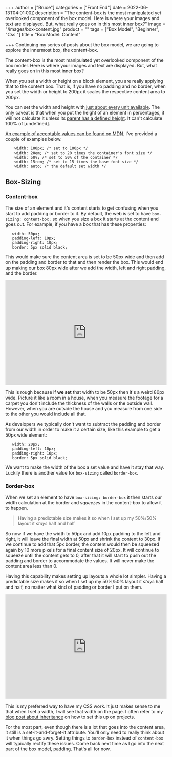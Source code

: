+++
author = ["Bruce"]
categories = ["Front End"]
date = 2022-06-13T04:01:00Z
description = "The content-box is the most manipulated yet overlooked component of the box model. Here is where your images and text are displayed. But, what really goes on in this most inner box?"
image = "/images/box-content.jpg"
product = ""
tags = ["Box Model", "Beginner", "Css "]
title = "Box Model: Content"

+++
Continuing my series of posts about the box model, we are going to explore the innermost box, the content-box.

The content-box is the most manipulated yet overlooked component of the box model. Here is where your images and text are displayed. But, what really goes on in this most inner box?

When you set a width or height on a block element, you are really applying that to the content box. That is, if you have no padding and no border, when you set the width or height to 200px it scales the respective content area to 200px.

You can set the width and height with[ just about every unit available](https://www.w3schools.com/CSSref/css_units.asp). The only caveat is that when you put the height of an element in percentages, it will not calculate it unless its [parent has a defined height](https://stackoverflow.com/questions/7049875/why-doesnt-height-100-work-to-expand-divs-to-the-screen-height). It can't calculate 100% of \[undefined\].

<script async src="//jsfiddle.net/brucifer906/vLroey5a/embed/result/"></script>

[An example of acceptable values can be found on MDN](https://developer.mozilla.org/en-US/docs/Web/CSS/width). I've provided a couple of examples below.

        width: 100px; /* set to 100px */
        width: 20em; /* set to 20 times the container's font size */
        width: 50%; /* set to 50% of the container */
        width: 15rem; /* set to 15 times the base font size */
        width: auto; /* the default set width */

## Box-Sizing

### Content-box

The size of an element and it's content starts to get confusing when you start to add padding or border to it. By default, the web is set to have `box-sizing: content-box;` so when you size a box it starts at the content and goes out. For example, if you have a box that has these properties:

       width: 50px;
       padding-left: 10px;
       padding-right: 10px;
       border: 5px solid black;

This would make sure the content area is set to be 50px wide and then add on the padding and border to that and then render the box. This would end up making our box 80px wide after we add the width, left and right padding, and the border.

<div style="width:100%;height:0;min-height:200px;padding-bottom:25%;position:relative;"> <iframe src="https://giphy.com/embed/yYSSBtDgbbRzq" width="100%" height="100%" style="position:absolute" frameBorder="0" allowFullScreen></iframe></div>

This is rough because if **we set** that width to be 50px then it's a weird 80px wide. Picture it like a room in a house, when you measure the footage for a carpet you don't include the thickness of the walls or the outside wall. However, when you are outside the house and you measure from one side to the other you would include all that.

As developers we typically don't want to subtract the padding and border from our width in order to make it a certain size, like this example to get a 50px wide element:

       width: 20px;
       padding-left: 10px;
       padding-right: 10px;
       border: 5px solid black;

We want to make the width of the box a set value and have it stay that way. Luckily there is another value for `box-sizing` called `border-box`.

### Border-box

When we set an element to have `box-sizing: border-box` it then starts our width calculation at the border and _squeezes_ in the content-box to allow it to happen.

> Having a predictable size makes it so when I set up my 50%/50% layout it _stays_ half and half

So now if we have the width to 50px and add 10px padding to the left and right, it will leave the final width at 50px and shrink the content to 30px. If we continue to add that 5px border, the content would then be squeezed again by 10 more pixels for a final content size of 20px. It will continue to squeeze until the content gets to 0, after that it will start to push out the padding and border to accommodate the values. It will never make the content area less than 0.

Having this capability makes setting up layouts a whole lot simpler. Having a predictable size makes it so when I set up my 50%/50% layout it _stays_ half and half, no matter what kind of padding or border I put on them.

<div style="width:100%;height:0;min-height:200px;padding-bottom:25%;position:relative;">
<iframe src="https://giphy.com/embed/iY0Z64nfcBMx8gE58F"
width="100%" height="100%" style="position:absolute"
frameBorder="0" allowFullScreen></iframe></div>

This is my preferred way to have my CSS work. It just makes sense to me that when I set a width, I will see that width on the page. I often refer to my [blog post about inheritance](https://www.brucebrotherton.com/blog/css-inherit-property/) on how to set this up on projects.

For the most part, even though there is a lot that goes into the content area, it still is a set-it-and-forget-it attribute. You'll only need to really think about it when things go awry. Setting things to `border-box` instead of `content-box` will typically rectify these issues. Come back next time as I go into the next part of the box model, padding. That's all for now.